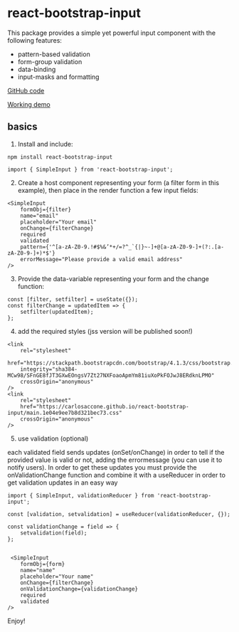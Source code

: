 # react-bootstrap-input

This package provides a simple yet powerful input component with the following features:

- pattern-based validation
- form-group validation
- data-binding
- input-masks and formatting

[GitHub code](https://github.com/CarloSaccone/react-bootstrap-input)

[Working demo](https://carlosaccone.github.io/react-bootstrap-input/)

## basics

1. Install and include:

```
npm install react-bootstrap-input

import { SimpleInput } from 'react-bootstrap-input';
```

2. Create a host component representing your form (a filter form in this example), then place in the render function a few input fields:

```
<SimpleInput
    formObj={filter}
    name="email"
    placeholder="Your email"
    onChange={filterChange}
    required
    validated
    pattern={'^[a-zA-Z0-9.!#$%&’*+/=?^_`{|}~-]+@[a-zA-Z0-9-]+(?:.[a-zA-Z0-9-]+)*$'}
    errorMessage="Please provide a valid email address"
/>
```

3. Provide the data-variable representing your form and the change function:

```
const [filter, setfilter] = useState({});
const filterChange = updatedItem => {
    setfilter(updatedItem);
};
```

4. add the required styles (jss version will be published soon!)

```
<link
    rel="stylesheet"
    href="https://stackpath.bootstrapcdn.com/bootstrap/4.1.3/css/bootstrap.min.css"
    integrity="sha384-MCw98/SFnGE8fJT3GXwEOngsV7Zt27NXFoaoApmYm81iuXoPkFOJwJ8ERdknLPMO"
    crossOrigin="anonymous"
/>
<link
    rel="stylesheet"
    href="https://carlosaccone.github.io/react-bootstrap-input/main.1e04e9ee7b8d321bec73.css"
    crossOrigin="anonymous"
/>

```

5. use validation (optional)

each validated field sends updates (onSet/onChange) in order to tell if the provided value is valid or not, adding the
errormessage (you can use it to notify users).
In order to get these updates you must provide the onValidationChange function and combine it with a useReducer in order to get
validation updates in an easy way

```
import { SimpleInput, validationReducer } from 'react-bootstrap-input';

const [validation, setvalidation] = useReducer(validationReducer, {});

const validationChange = field => {
    setvalidation(field);
};
```

```

 <SimpleInput
    formObj={form}
    name="name"
    placeholder="Your name"
    onChange={filterChange}
    onValidationChange={validationChange}
    required
    validated
/>

```

Enjoy!
